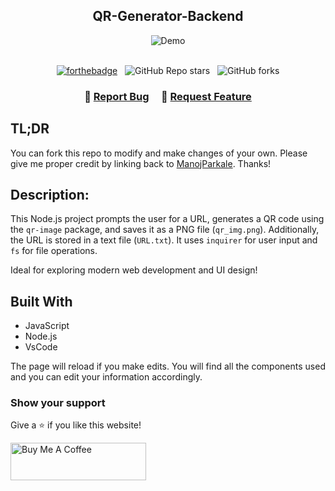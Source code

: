 <h2 align="center">
QR-Generator-Backend <br/>
</h2>
<div align="center">
  <img alt="Demo" src="" />
</div>

<br/>

<center>
 
[![forthebadge](https://forthebadge.com/images/badges/made-with-javascript.svg)](https://forthebadge.com) &nbsp;
![GitHub Repo stars](https://img.shields.io/github/stars/ManojParkale/QR-Generator-Backend?color=red&logo=github&style=for-the-badge) &nbsp;
![GitHub forks](https://img.shields.io/github/forks/ManojParkale/QR-Generator-Backend?color=red&logo=github&style=for-the-badge)

</center>

<h3 align="center">
    🔹
    <a href="https://github.com/ManojParkale/QR-Generator-Backend/issues">Report Bug</a> &nbsp; &nbsp;
    🔹
    <a href="https://github.com/ManojParkale/QR-Generator-Backend/issues">Request Feature</a>
</h3>

## TL;DR

You can fork this repo to modify and make changes of your own. Please give me proper credit by linking back to [ManojParkale](https://github.com/ManojParkale/QR-Generator-Backend). Thanks!
<br/>

## Description:
This Node.js project prompts the user for a URL, generates a QR code using the `qr-image` package, and saves it as a PNG file (`qr_img.png`). Additionally, the URL is stored in a text file (`URL.txt`). It uses `inquirer` for user input and `fs` for file operations.
  

Ideal for exploring modern web development and UI design!

## Built With

- JavaScript
- Node.js
- VsCode

The page will reload if you make edits.
You will find all the components used and you can edit your information accordingly.

### Show your support

Give a ⭐ if you like this website!

<a href="https://www.buymeacoffee.com/ManojParkale" target="_blank"><img src="https://cdn.buymeacoffee.com/buttons/v2/default-violet.png" alt="Buy Me A Coffee" height= "60px" width= "217px" ></a>

